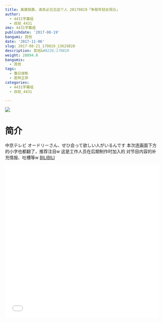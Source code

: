```yaml
---
title: 奥黛丽桑，请务必见见这个人 20170819「争取年轻女观众」
author:
  - 4431字幕组
  - 叔叔_4431
zmz: 4431字幕组
publishdate: '2017-08-19'
bangumi: 其他
date: '2017-11-06'
slug: 2017-08-21_170819_13629820
description: 其他&#8226;170819
weight: 28894.0
bangumis:
  - 其他
tags:
  - 春日俊彰
  - 若林正恭
categories:
  - 4431字幕组
  - 叔叔_4431

---
```

![](https://i.imgur.com/K0hA8sh.png)
# 简介  
中京テレビ
オードリーさん、ぜひ会って欲しい人がいるんです
本次连画面下方的小字也都翻了，推荐注目w
这是工作人员在后期制作时加入的
对节目内容的补充情报、吐槽等w
  [BILIBILI](https://www.bilibili.com/video/av13629820/)

  <iframe src="//www.bilibili.com/blackboard/player.html?aid=13629820" width="100%" height="500" frameborder="0" allowfullscreen="allowfullscreen"></iframe>
